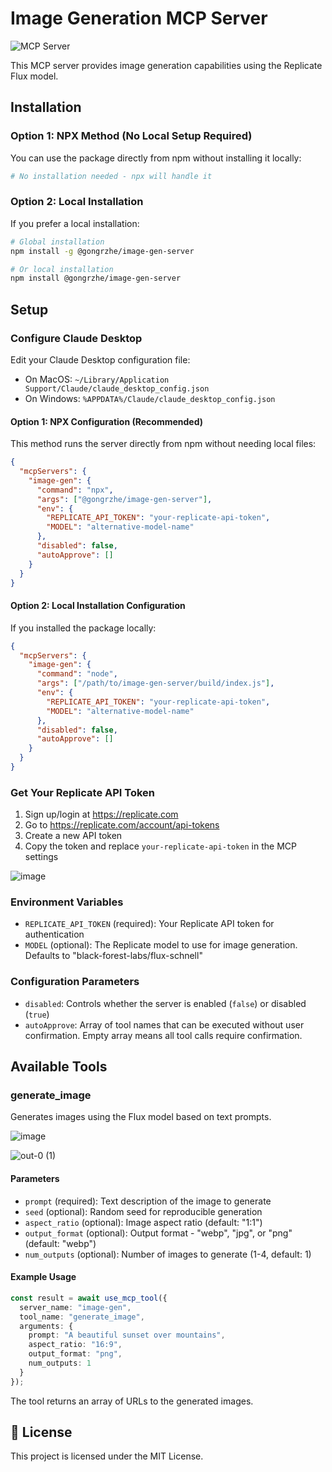 # Image Generation MCP Server
![](https://badge.mcpx.dev?type=server 'MCP Server')

This MCP server provides image generation capabilities using the Replicate Flux model.

## Installation

### Option 1: NPX Method (No Local Setup Required)
You can use the package directly from npm without installing it locally:

```bash
# No installation needed - npx will handle it
```

### Option 2: Local Installation
If you prefer a local installation:

```bash
# Global installation
npm install -g @gongrzhe/image-gen-server

# Or local installation
npm install @gongrzhe/image-gen-server
```

## Setup

### Configure Claude Desktop

Edit your Claude Desktop configuration file:

- On MacOS: `~/Library/Application Support/Claude/claude_desktop_config.json`
- On Windows: `%APPDATA%/Claude/claude_desktop_config.json`

#### Option 1: NPX Configuration (Recommended)
This method runs the server directly from npm without needing local files:

```json
{
  "mcpServers": {
    "image-gen": {
      "command": "npx",
      "args": ["@gongrzhe/image-gen-server"],
      "env": {
        "REPLICATE_API_TOKEN": "your-replicate-api-token",
        "MODEL": "alternative-model-name"
      },
      "disabled": false,
      "autoApprove": []
    }
  }
}
```

#### Option 2: Local Installation Configuration
If you installed the package locally:

```json
{
  "mcpServers": {
    "image-gen": {
      "command": "node",
      "args": ["/path/to/image-gen-server/build/index.js"],
      "env": {
        "REPLICATE_API_TOKEN": "your-replicate-api-token",
        "MODEL": "alternative-model-name"
      },
      "disabled": false,
      "autoApprove": []
    }
  }
}
```

### Get Your Replicate API Token

1. Sign up/login at https://replicate.com
2. Go to https://replicate.com/account/api-tokens
3. Create a new API token
4. Copy the token and replace `your-replicate-api-token` in the MCP settings

![image](https://github.com/user-attachments/assets/583afa78-1a08-4eb5-9a37-decb95bd50c4)

### Environment Variables

- `REPLICATE_API_TOKEN` (required): Your Replicate API token for authentication
- `MODEL` (optional): The Replicate model to use for image generation. Defaults to "black-forest-labs/flux-schnell"

### Configuration Parameters

- `disabled`: Controls whether the server is enabled (`false`) or disabled (`true`)
- `autoApprove`: Array of tool names that can be executed without user confirmation. Empty array means all tool calls require confirmation.

## Available Tools

### generate_image

Generates images using the Flux model based on text prompts.

![image](https://github.com/user-attachments/assets/766921ce-ca8e-4d68-866d-8c7b55b2e09d)

![out-0 (1)](https://github.com/user-attachments/assets/83549b2e-525a-4ff9-825c-83ba74459575)

#### Parameters

- `prompt` (required): Text description of the image to generate
- `seed` (optional): Random seed for reproducible generation
- `aspect_ratio` (optional): Image aspect ratio (default: "1:1")
- `output_format` (optional): Output format - "webp", "jpg", or "png" (default: "webp")
- `num_outputs` (optional): Number of images to generate (1-4, default: 1)

#### Example Usage

```typescript
const result = await use_mcp_tool({
  server_name: "image-gen",
  tool_name: "generate_image",
  arguments: {
    prompt: "A beautiful sunset over mountains",
    aspect_ratio: "16:9",
    output_format: "png",
    num_outputs: 1
  }
});
```

The tool returns an array of URLs to the generated images.

## 📜 License

This project is licensed under the MIT License.